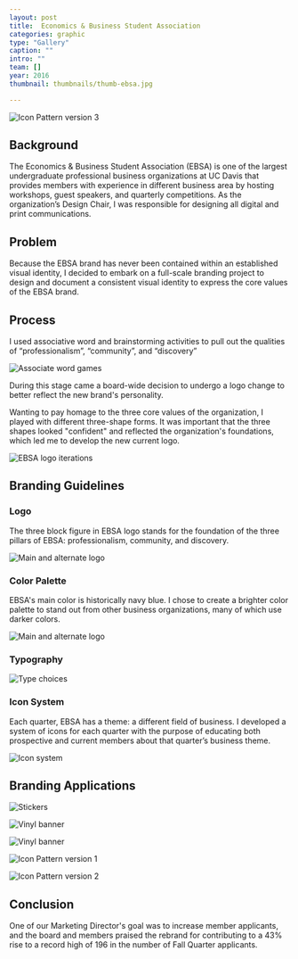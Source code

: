 ```yaml
---
layout: post
title:  Economics & Business Student Association
categories: graphic
type: "Gallery"
caption: ""
intro: ""
team: []
year: 2016
thumbnail: thumbnails/thumb-ebsa.jpg

---
```

![Icon Pattern version 3](/images/ebsa/pattern_3b.jpg)

## Background

The Economics & Business Student Association (EBSA) is one of the largest undergraduate professional business organizations at UC Davis that provides members with experience in different business area by hosting workshops, guest speakers, and quarterly competitions. As the organization’s Design Chair, I was responsible for designing all digital and print communications.

## Problem
Because the EBSA brand has never been contained within an established visual identity, I decided to embark on a full-scale branding project to design and document a consistent visual identity to express the core values of the EBSA brand.

## Process

I used associative word and brainstorming activities to pull out the qualities of “professionalism”, “community”, and “discovery”

![Associate word games](/images/ebsa/associative-word-games.jpg)

During this stage came a board-wide decision to undergo a logo change to better reflect the new brand's personality.

Wanting to pay homage to the three core values of the organization, I played with different three-shape forms. It was important that the three shapes looked "confident" and reflected the organization's foundations, which led me to develop the new current logo.

![EBSA logo iterations](/images/ebsa/EBSA_logo_iterations.png)

## Branding Guidelines

### Logo
The three block figure in EBSA logo stands for the foundation of the three pillars of EBSA: professionalism, community, and discovery.

![Main and alternate logo](/images/ebsa/logos.svg)

### Color Palette
EBSA's main color is historically navy blue. I chose to create a brighter color palette to stand out from other business organizations, many of which use darker colors.

![Main and alternate logo](/images/ebsa/color-palette.gif)

### Typography
![Type choices](/images/ebsa/type.svg)

### Icon System
Each quarter, EBSA has a theme: a different field of business. I developed a system of icons for each quarter with the purpose of educating both prospective and current members about that quarter’s business theme.

![Icon system](/images/ebsa/icons-2.jpg)

## Branding Applications

![Stickers](/images/ebsa/stickers.jpg)

![Vinyl banner](/images/ebsa/vinyl.jpg)

![Vinyl banner](/images/ebsa/infosession-2.jpg)

![Icon Pattern version 1](/images/ebsa/pattern_1b.jpg)

![Icon Pattern version 2](/images/ebsa/pattern_2b.jpg)

## Conclusion

One of our Marketing Director's goal was to increase member applicants, and the board and members praised the rebrand for contributing to a 43% rise to a record high of 196 in the number of Fall Quarter applicants.
